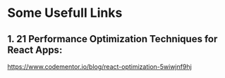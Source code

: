 # Some Usefull Links

## 1. 21 Performance Optimization Techniques for React Apps:

https://www.codementor.io/blog/react-optimization-5wiwjnf9hj
